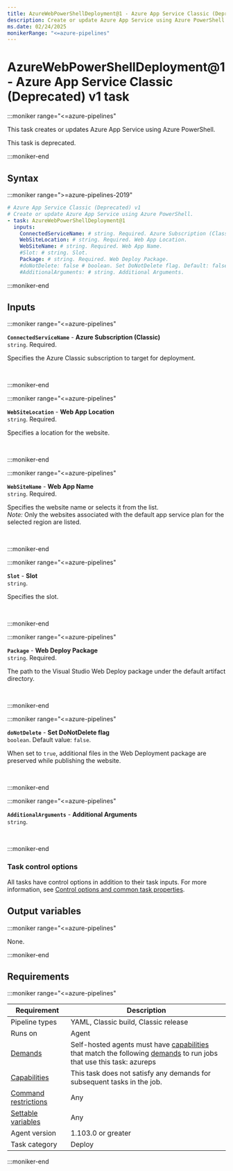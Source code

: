 ```yaml
---
title: AzureWebPowerShellDeployment@1 - Azure App Service Classic (Deprecated) v1 task
description: Create or update Azure App Service using Azure PowerShell.
ms.date: 02/24/2025
monikerRange: "<=azure-pipelines"
---
```


# AzureWebPowerShellDeployment@1 - Azure App Service Classic (Deprecated) v1 task

<!-- :::description::: -->
:::moniker range="<=azure-pipelines"

<!-- :::editable-content name="description"::: -->
This task creates or updates Azure App Service using Azure PowerShell.

This task is deprecated.
<!-- :::editable-content-end::: -->

<!-- This task is deprecated. -->

:::moniker-end
<!-- :::description-end::: -->

<!-- :::syntax::: -->
## Syntax

:::moniker range=">=azure-pipelines-2019"

```yaml
# Azure App Service Classic (Deprecated) v1
# Create or update Azure App Service using Azure PowerShell.
- task: AzureWebPowerShellDeployment@1
  inputs:
    ConnectedServiceName: # string. Required. Azure Subscription (Classic). 
    WebSiteLocation: # string. Required. Web App Location. 
    WebSiteName: # string. Required. Web App Name. 
    #Slot: # string. Slot. 
    Package: # string. Required. Web Deploy Package. 
    #doNotDelete: false # boolean. Set DoNotDelete flag. Default: false.
    #AdditionalArguments: # string. Additional Arguments.
```

:::moniker-end


<!-- :::syntax-end::: -->

<!-- :::inputs::: -->
## Inputs

<!-- :::item name="ConnectedServiceName"::: -->
:::moniker range="<=azure-pipelines"

**`ConnectedServiceName`** - **Azure Subscription (Classic)**<br>
`string`. Required.<br>
<!-- :::editable-content name="helpMarkDown"::: -->
Specifies the Azure Classic subscription to target for deployment.
<!-- :::editable-content-end::: -->
<br>

:::moniker-end
<!-- :::item-end::: -->
<!-- :::item name="WebSiteLocation"::: -->
:::moniker range="<=azure-pipelines"

**`WebSiteLocation`** - **Web App Location**<br>
`string`. Required.<br>
<!-- :::editable-content name="helpMarkDown"::: -->
Specifies a location for the website.
<!-- :::editable-content-end::: -->
<br>

:::moniker-end
<!-- :::item-end::: -->
<!-- :::item name="WebSiteName"::: -->
:::moniker range="<=azure-pipelines"

**`WebSiteName`** - **Web App Name**<br>
`string`. Required.<br>
<!-- :::editable-content name="helpMarkDown"::: -->
Specifies the website name or selects it from the list.  
*Note:* Only the websites associated with the default app service plan for the selected region are listed.
<!-- :::editable-content-end::: -->
<br>

:::moniker-end
<!-- :::item-end::: -->
<!-- :::item name="Slot"::: -->
:::moniker range="<=azure-pipelines"

**`Slot`** - **Slot**<br>
`string`.<br>
<!-- :::editable-content name="helpMarkDown"::: -->
Specifies the slot.
<!-- :::editable-content-end::: -->
<br>

:::moniker-end
<!-- :::item-end::: -->
<!-- :::item name="Package"::: -->
:::moniker range="<=azure-pipelines"

**`Package`** - **Web Deploy Package**<br>
`string`. Required.<br>
<!-- :::editable-content name="helpMarkDown"::: -->
The path to the Visual Studio Web Deploy package under the default artifact directory.
<!-- :::editable-content-end::: -->
<br>

:::moniker-end
<!-- :::item-end::: -->
<!-- :::item name="doNotDelete"::: -->
:::moniker range="<=azure-pipelines"

**`doNotDelete`** - **Set DoNotDelete flag**<br>
`boolean`. Default value: `false`.<br>
<!-- :::editable-content name="helpMarkDown"::: -->
When set to `true`, additional files in the Web Deployment package are preserved while publishing the website.
<!-- :::editable-content-end::: -->
<br>

:::moniker-end
<!-- :::item-end::: -->
<!-- :::item name="AdditionalArguments"::: -->
:::moniker range="<=azure-pipelines"

**`AdditionalArguments`** - **Additional Arguments**<br>
`string`.<br>
<!-- :::editable-content name="helpMarkDown"::: -->
<!-- :::editable-content-end::: -->
<br>

:::moniker-end
<!-- :::item-end::: -->

### Task control options

All tasks have control options in addition to their task inputs. For more information, see [Control options and common task properties](/azure/devops/pipelines/yaml-schema/steps-task#common-task-properties).
<!-- :::inputs-end::: -->

<!-- :::outputVariables::: -->
## Output variables

:::moniker range="<=azure-pipelines"

None.

:::moniker-end
<!-- :::outputVariables-end::: -->

<!-- :::remarks::: -->
<!-- :::editable-content name="remarks"::: -->
<!-- :::editable-content-end::: -->
<!-- :::remarks-end::: -->

<!-- :::examples::: -->
<!-- :::editable-content name="examples"::: -->
<!-- :::editable-content-end::: -->
<!-- :::examples-end::: -->

<!-- :::properties::: -->
## Requirements

:::moniker range="<=azure-pipelines"

| Requirement | Description |
|-------------|-------------|
| Pipeline types | YAML, Classic build, Classic release |
| Runs on | Agent |
| [Demands](/azure/devops/pipelines/process/demands) | Self-hosted agents must have [capabilities](/azure/devops/pipelines/agents/agents#capabilities) that match the following [demands](/azure/devops/pipelines/process/demands) to run jobs that use this task: azureps |
| [Capabilities](/azure/devops/pipelines/agents/agents#capabilities) | This task does not satisfy any demands for subsequent tasks in the job. |
| [Command restrictions](/azure/devops/pipelines/security/templates#agent-logging-command-restrictions) | Any |
| [Settable variables](/azure/devops/pipelines/security/templates#agent-logging-command-restrictions) | Any |
| Agent version |  1.103.0 or greater |
| Task category | Deploy |

:::moniker-end
<!-- :::properties-end::: -->

<!-- :::see-also::: -->
<!-- :::editable-content name="seeAlso"::: -->
<!-- :::editable-content-end::: -->
<!-- :::see-also-end::: -->
